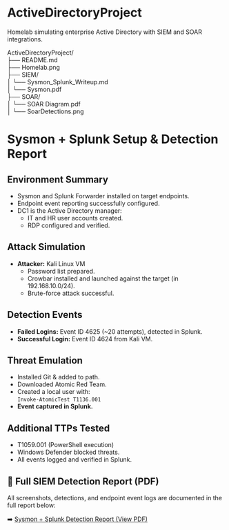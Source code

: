 # ActiveDirectoryProject
Homelab simulating enterprise Active Directory with SIEM and SOAR integrations.

ActiveDirectoryProject/<br/>
├── README.md<br/>
├── Homelab.png<br/>
├── SIEM/<br/>
│   └── Sysmon_Splunk_Writeup.md<br/>
│   └── Sysmon.pdf<br/>
├── SOAR/<br/>
│   └── SOAR Diagram.pdf<br/>
│   └── SoarDetections.png<br/>


# Sysmon + Splunk Setup & Detection Report

## Environment Summary
- Sysmon and Splunk Forwarder installed on target endpoints.
- Endpoint event reporting successfully configured.
- DC1 is the Active Directory manager:
  - IT and HR user accounts created.
  - RDP configured and verified.

## Attack Simulation
- **Attacker:** Kali Linux VM
  - Password list prepared.
  - Crowbar installed and launched against the target (in 192.168.10.0/24).
  - Brute-force attack successful.

## Detection Events
- **Failed Logins:** Event ID 4625 (~20 attempts), detected in Splunk.
- **Successful Login:** Event ID 4624 from Kali VM.

## Threat Emulation
- Installed Git & added to path.
- Downloaded Atomic Red Team.
- Created a local user with:  
  `Invoke-AtomicTest T1136.001`
- **Event captured in Splunk.**

## Additional TTPs Tested
- T1059.001 (PowerShell execution)
- Windows Defender blocked threats.
- All events logged and verified in Splunk.


## 📄 Full SIEM Detection Report (PDF)

All screenshots, detections, and endpoint event logs are documented in the full report below:

➡️ [Sysmon + Splunk Detection Report (View PDF)](https://github.com/JSaas9364/ActiveDirectoryProject/blob/main/SIEM/Sysmon.pdf)
